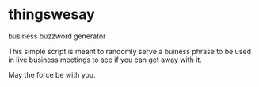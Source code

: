 # thingswesay
business buzzword generator

This simple script is meant to randomly serve a buiness phrase to be used in live business meetings to see if you can get away with it. 

May the force be with you.
